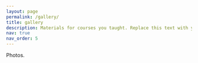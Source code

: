 ```yaml
---
layout: page
permalink: /gallery/
title: gallery
description: Materials for courses you taught. Replace this text with your description.
nav: true
nav_order: 5
---
```


Photos.

